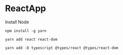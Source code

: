 # ReactApp

Install 
Node

```npm install -g yarn``` 

```yarn add react react-dom```

```yarn add -D typescript @types/react @types/react-dom```

